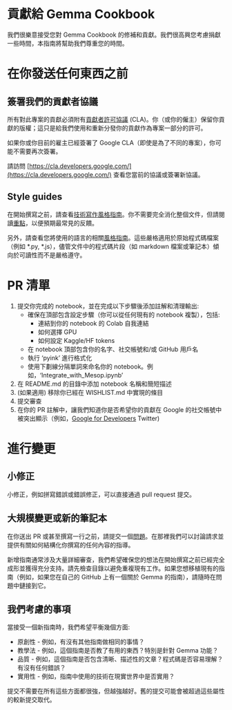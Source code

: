 ﻿# 貢獻給 Gemma Cookbook

我們很樂意接受您對 Gemma Cookbook 的修補和貢獻。我們很高興您考慮捐獻一些時間，本指南將幫助我們尊重您的時間。

# 在你發送任何東西之前

## 簽署我們的貢獻者協議

所有對此專案的貢獻必須附有[貢獻者許可協議](https://cla.developers.google.com/about) (CLA)。你（或你的僱主）保留你貢獻的版權；這只是給我們使用和重新分發你的貢獻作為專案一部分的許可。

如果你或你目前的雇主已經簽署了 Google CLA（即使是為了不同的專案），你可能不需要再次簽署。

請訪問 [https://cla.developers.google.com/](https://cla.developers.google.com/) 查看您當前的協議或簽署新協議。

## Style guides

在開始撰寫之前，請查看[技術寫作風格指南](https://developers.google.com/style)。你不需要完全消化整個文件，但請閱讀[重點](https://developers.google.com/style/highlights)，以便預期最常見的反饋。

另外，請查看您將使用的語言的相關[風格指南](https://google.github.io/styleguide/)。這些嚴格適用於原始程式碼檔案（例如 *.py, *.js），儘管文件中的程式碼片段（如 markdown 檔案或筆記本）傾向於可讀性而不是嚴格遵守。

# PR 清單

1. 提交你完成的 notebook，並在完成以下步驟後添加註解和清理輸出:
   * 確保在頂部包含設定步驟（你可以從任何現有的 notebook 複製），包括:
        * 連結到你的 notebook 的 Colab 自我連結
        * 如何選擇 GPU
        * 如何設定 Kaggle/HF tokens
   * 在 notebook 頂部包含你的名字、社交帳號和/或 GitHub 用戶名
   * 執行 ‘pyink’ 進行格式化
   * 使用下劃線分隔單詞來命名你的 notebook。例如，‘Integrate_with_Mesop.ipynb’
2. 在 README.md 的目錄中添加 notebook 名稱和簡短描述
3. (如果適用) 移除你已經在 WISHLIST.md 中實現的條目
4. 提交審查
5. 在你的 PR 註解中，讓我們知道你是否希望你的貢獻在 Google 的社交帳號中被突出顯示（例如，[Google for Developers](https://x.com/googledevs?ref_src=twsrc%5Egoogle%7Ctwcamp%5Eserp%7Ctwgr%5Eauthor) Twitter)

# 進行變更

## 小修正

小修正，例如拼寫錯誤或錯誤修正，可以直接通過 pull request 提交。

## 大規模變更或新的筆記本

在你送出 PR 或甚至撰寫一行之前，請提交一個[問題](https://github.com/google-gemini/gemma-cookbook/issues)。在那裡我們可以討論請求並提供有關如何結構化你撰寫的任何內容的指導。

新增指南通常涉及大量詳細審查，我們希望確保您的想法在開始撰寫之前已經完全成形並獲得充分支持。請先檢查目錄以避免重複現有工作。如果您想移植現有的指南（例如，如果您在自己的 GitHub 上有一個關於 Gemma 的指南），請隨時在問題中鏈接到它。

## 我們考慮的事項

當接受一個新指南時，我們希望平衡幾個方面:

* 原創性 - 例如，有沒有其他指南做相同的事情？
* 教學法 - 例如，這個指南是否教了有用的東西？特別是針對 Gemma 功能？
* 品質 - 例如，這個指南是否包含清晰、描述性的文章？程式碼是否容易理解？有沒有任何錯誤？
* 實用性 - 例如，指南中使用的技術在現實世界中是否實用？

提交不需要在所有這些方面都很強，但越強越好。舊的提交可能會被超過這些屬性的較新提交取代。

